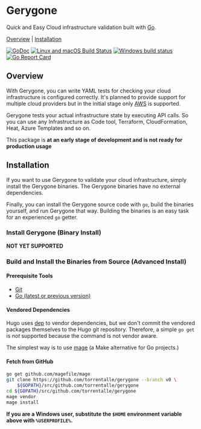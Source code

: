 # Gerygone

Quick and Easy Cloud infrastructure validation built with [Go][].

[Overview](#overview) |
[Installation](#installation)

[![GoDoc](https://godoc.org/github.com/torrentalle/gerygone?status.svg)](https://godoc.org/github.com/torrentalle/gerygone)
[![Linux and macOS Build Status](https://api.travis-ci.org/torrentalle/gerygone.svg?branch=master&label=Linux+and+macOS+build "Linux and macOS Build Status")](https://travis-ci.org/torrentalle/gerygone)
[![Windows build status](https://ci.appveyor.com/api/projects/status/kn26cekg25iy5xmb/branch/master?svg=true)](https://ci.appveyor.com/project/torrentalle/gerygone/branch/master)
[![Go Report Card](https://goreportcard.com/badge/github.com/torrentalle/gerygone)](https://goreportcard.com/report/github.com/torrentalle/gerygone)

## Overview

With Gerygone, you can write YAML tests for checking your cloud infrastructure is configured correctly.
It's planned to provide support for multiple cloud providers but in the initial stage only [AWS](https://aws.amazon.com) is supported.

Gerygone tests your actual infrastructure state by executing API calls. So you can use any Infrastructure as Code tool, Terraform, CloudFormation, Heat, Azure Templates and so on.

This package is **at an early stage of development and is not ready for production usage**



## Installation

If you want to use Gerygone to validate your cloud infrastructure, simply install the Gerygone binaries.
The Gerygone binaries have no external dependencies.

Finally, you can install the Gerygone source code with `go`, build the binaries yourself, and run Gerygone that way.
Building the binaries is an easy task for an experienced `go` getter.

### Install Gerygone (Binary Install)

**NOT YET SUPPORTED**

### Build and Install the Binaries from Source (Advanced Install)

#### Prerequisite Tools

* [Git](http://git-scm.com/)
* [Go (latest or previous version)](https://golang.org/dl/)

#### Vendored Dependencies

Hugo uses [dep](https://github.com/golang/dep) to vendor dependencies, but we don't commit the vendored packages themselves to the Hugo git repository. Therefore, a simple `go get` is _not_ supported because the command is not vendor aware.

The simplest way is to use [mage](https://github.com/magefile/mage) (a Make alternative for Go projects.)

#### Fetch from GitHub

```bash
go get github.com/magefile/mage
git clone https://github.com/torrentalle/gerygone --branch v0 \
    ${GOPATH}/src/github.com/torrentalle/gerygone 
cd ${GOPATH}/src/github.com/torrentalle/gerygone
mage vendor
mage install
```

**If you are a Windows user, substitute the `$HOME` environment variable above with `%USERPROFILE%`.**


[Go]: https://golang.org/